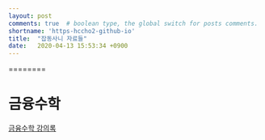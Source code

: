 ```yaml
---
layout: post
comments: true  # boolean type, the global switch for posts comments.
shortname: 'https-hccho2-github-io' 
title:  "잡동사니 자료들"
date:   2020-04-13 15:53:34 +0900
---
```


========


# 금융수학
[금융수학 강의록](https://drive.google.com/open?id=1P0dtzs6jKQkV7UTASuSg1QKIzlzwh6mh)
